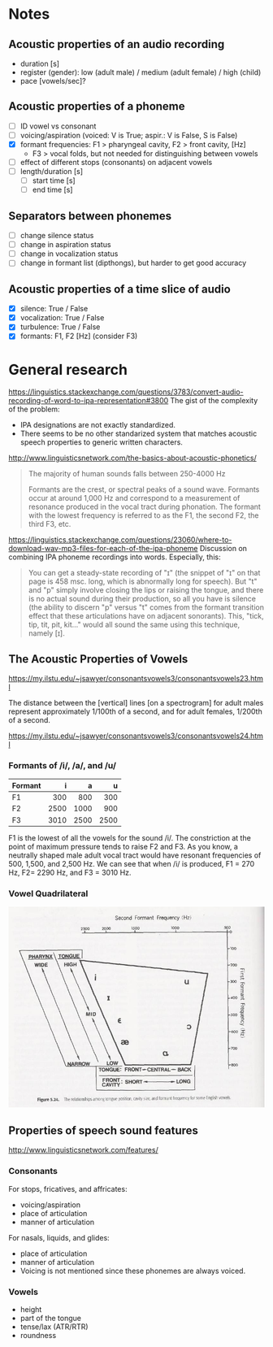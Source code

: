 # Notes

## Acoustic properties of an audio recording
- duration [s]
- register (gender): low (adult male) / medium (adult female) / high (child)
- pace [vowels/sec]?

## Acoustic properties of a phoneme
- [ ] ID vowel vs consonant
- [ ] voicing/aspiration (voiced: V is True; aspir.: V is False, S is False)
- [x] formant frequencies: F1 > pharyngeal cavity, F2 > front cavity, [Hz]
  - F3 > vocal folds, but not needed for distinguishing between vowels
- [ ] effect of different stops (consonants) on adjacent vowels
- [ ] length/duration [s]
  - [ ] start time [s]
  - [ ] end time [s]

## Separators between phonemes
- [ ] change silence status
- [ ] change in aspiration status
- [ ] change in vocalization status
- [ ] change in formant list (dipthongs), but harder to get good accuracy

## Acoustic properties of a time slice of audio
- [x] silence: True / False
- [x] vocalization: True / False
- [x] turbulence: True / False
- [x] formants: F1, F2 [Hz] (consider F3)

# General research

https://linguistics.stackexchange.com/questions/3783/convert-audio-recording-of-word-to-ipa-representation#3800
The gist of the complexity of the problem:
- IPA designations are not exactly standardized.
- There seems to be no other standarized system that matches acoustic speech properties to generic written characters.

http://www.linguisticsnetwork.com/the-basics-about-acoustic-phonetics/
>The majority of human sounds falls between 250-4000 Hz
>
>Formants are the crest, or spectral peaks of a sound wave. Formants occur at around 1,000 Hz and correspond to a measurement of resonance produced in the vocal tract during phonation. The formant with the lowest frequency is referred to as the F1, the second F2, the third F3, etc.

https://linguistics.stackexchange.com/questions/23060/where-to-download-wav-mp3-files-for-each-of-the-ipa-phoneme
Discussion on combining IPA phoneme recordings into words. Especially, this:
>You can get a steady-state recording of "ɪ" (the snippet of "ɪ" on that page is 458 msc. long, which is abnormally long for speech). But "t" and "p" simply involve closing the lips or raising the tongue, and there is no actual sound during their production, so all you have is silence (the ability to discern "p" versus "t" comes from the formant transition effect that these articulations have on adjacent sonorants). This, "tick, tip, tit, pit, kit..." would all sound the same using this technique, namely [ɪ].

## The Acoustic Properties of Vowels

https://my.ilstu.edu/~jsawyer/consonantsvowels3/consonantsvowels23.html

The distance between the [vertical] lines [on a spectrogram] for adult males represent approximately 1/100th of a second, and for adult females, 1/200th of a second.

https://my.ilstu.edu/~jsawyer/consonantsvowels3/consonantsvowels24.html

### Formants of /i/, /a/, and /u/

Formant | i | a | u
-- | --: | --: | --:
F1 | 300 | 800 | 300
F2 | 2500 | 1000 | 900
F3 | 3010 | 2500 | 2500

F1 is the lowest of all the vowels for the sound /i/. The constriction at the point of maximum pressure tends to raise F2 and F3. As you know, a neutrally shaped male adult vocal tract would have resonant frequencies of 500, 1,500, and 2,500 Hz. We can see that when /i/ is produced, F1 = 270 Hz, F2= 2290 Hz, and F3 = 3010 Hz.

### Vowel Quadrilateral
![](./vowel.quadrilateral.jpg)

## Properties of speech sound features

http://www.linguisticsnetwork.com/features/

### Consonants
For stops, fricatives, and affricates:
- voicing/aspiration
- place of articulation
- manner of articulation

For nasals, liquids, and glides:
- place of articulation
- manner of articulation
- Voicing is not mentioned since these phonemes are always voiced.

### Vowels
- height
- part of the tongue
- tense/lax (ATR/RTR)
- roundness
